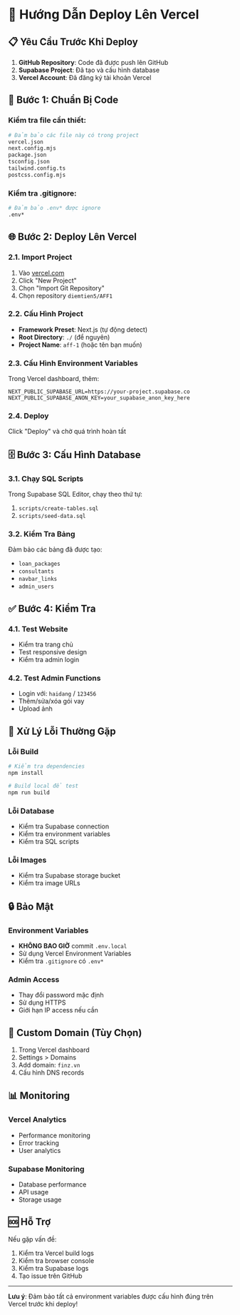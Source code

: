 # 🚀 Hướng Dẫn Deploy Lên Vercel

## 📋 Yêu Cầu Trước Khi Deploy

1. **GitHub Repository**: Code đã được push lên GitHub
2. **Supabase Project**: Đã tạo và cấu hình database
3. **Vercel Account**: Đã đăng ký tài khoản Vercel

## 🔧 Bước 1: Chuẩn Bị Code

### Kiểm tra file cần thiết:
```bash
# Đảm bảo các file này có trong project
vercel.json
next.config.mjs
package.json
tsconfig.json
tailwind.config.ts
postcss.config.mjs
```

### Kiểm tra .gitignore:
```bash
# Đảm bảo .env* được ignore
.env*
```

## 🌐 Bước 2: Deploy Lên Vercel

### 2.1. Import Project
1. Vào [vercel.com](https://vercel.com)
2. Click "New Project"
3. Chọn "Import Git Repository"
4. Chọn repository `diemtien5/AFF1`

### 2.2. Cấu Hình Project
- **Framework Preset**: Next.js (tự động detect)
- **Root Directory**: `./` (để nguyên)
- **Project Name**: `aff-1` (hoặc tên bạn muốn)

### 2.3. Cấu Hình Environment Variables
Trong Vercel dashboard, thêm:

```env
NEXT_PUBLIC_SUPABASE_URL=https://your-project.supabase.co
NEXT_PUBLIC_SUPABASE_ANON_KEY=your_supabase_anon_key_here
```

### 2.4. Deploy
Click "Deploy" và chờ quá trình hoàn tất

## 🗄️ Bước 3: Cấu Hình Database

### 3.1. Chạy SQL Scripts
Trong Supabase SQL Editor, chạy theo thứ tự:

1. `scripts/create-tables.sql`
2. `scripts/seed-data.sql`

### 3.2. Kiểm Tra Bảng
Đảm bảo các bảng đã được tạo:
- `loan_packages`
- `consultants`
- `navbar_links`
- `admin_users`

## ✅ Bước 4: Kiểm Tra

### 4.1. Test Website
- Kiểm tra trang chủ
- Test responsive design
- Kiểm tra admin login

### 4.2. Test Admin Functions
- Login với: `haidang` / `123456`
- Thêm/sửa/xóa gói vay
- Upload ảnh

## 🚨 Xử Lý Lỗi Thường Gặp

### Lỗi Build
```bash
# Kiểm tra dependencies
npm install

# Build local để test
npm run build
```

### Lỗi Database
- Kiểm tra Supabase connection
- Kiểm tra environment variables
- Kiểm tra SQL scripts

### Lỗi Images
- Kiểm tra Supabase storage bucket
- Kiểm tra image URLs

## 🔒 Bảo Mật

### Environment Variables
- **KHÔNG BAO GIỜ** commit `.env.local`
- Sử dụng Vercel Environment Variables
- Kiểm tra `.gitignore` có `.env*`

### Admin Access
- Thay đổi password mặc định
- Sử dụng HTTPS
- Giới hạn IP access nếu cần

## 📱 Custom Domain (Tùy Chọn)

1. Trong Vercel dashboard
2. Settings > Domains
3. Add domain: `finz.vn`
4. Cấu hình DNS records

## 📊 Monitoring

### Vercel Analytics
- Performance monitoring
- Error tracking
- User analytics

### Supabase Monitoring
- Database performance
- API usage
- Storage usage

## 🆘 Hỗ Trợ

Nếu gặp vấn đề:
1. Kiểm tra Vercel build logs
2. Kiểm tra browser console
3. Kiểm tra Supabase logs
4. Tạo issue trên GitHub

---

**Lưu ý**: Đảm bảo tất cả environment variables được cấu hình đúng trên Vercel trước khi deploy!
